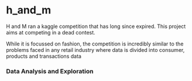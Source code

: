 # h_and_m

H and M ran a kaggle competition that has long since expired. This project aims at competing in a dead contest. 

While it is focussed on fashion, the competition is incredibly similar to the problems faced in any retail industry where data is divided into consumer, products and transactions data 

### Data Analysis and Exploration

